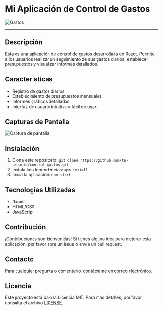 # Mi Aplicación de Control de Gastos

![Gastos]([https://url-a-imagen.com/gastos.png](https://res.cloudinary.com/dpvzlh1zv/image/upload/v1713527235/Mi%20Aplicaci%C3%B3n%20de%20Control%20de%20Gastos/xl7aek7pnvmoaw0mn95q.webp))

---

## Descripción

Esta es una aplicación de control de gastos desarrollada en React. Permite a los usuarios realizar un seguimiento de sus gastos diarios, establecer presupuestos y visualizar informes detallados.

## Características

- Registro de gastos diarios.
- Establecimiento de presupuestos mensuales.
- Informes gráficos detallados.
- Interfaz de usuario intuitiva y fácil de usar.

## Capturas de Pantalla

![Captura de pantalla]([https://url-a-imagen.com/captura1.png](https://res.cloudinary.com/dpvzlh1zv/image/upload/v1713527396/Mi%20Aplicaci%C3%B3n%20de%20Control%20de%20Gastos/ny1qi2h4ffs6p8gz8syi.png))

## Instalación

1. Clona este repositorio: `git clone https://github.com/tu-usuario/control-gastos.git`
2. Instala las dependencias: `npm install`
3. Inicia la aplicación: `npm start`

## Tecnologías Utilizadas

- React
- HTML/CSS
- JavaScript

## Contribución

¡Contribuciones son bienvenidas! Si tienes alguna idea para mejorar esta aplicación, por favor abre un issue o envía un pull request.

## Contacto

Para cualquier pregunta o comentario, contáctame en [correo electrónico](mailto:ferchulobo2015@gmail.com).

## Licencia

Este proyecto está bajo la Licencia MIT. Para más detalles, por favor consulta el archivo [LICENSE](LICENSE).
